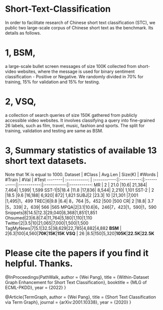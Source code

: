 # Short-Text-Classification

In order to facilitate research of Chinese short text classification (STC), we public two large-scale corpus of Chinese short text as the benchmark. Its details as follows.

# 1, BSM, 
a large-scale bullet screen messages of size 100K collected from short-video websites, where the message is used for binary sentiment classification - Positive or Negative. We randomly divided in 70% for training, 15% for validation and 15% for testing.

# 2, VSQ, 
a collection of search queries of size 150K gathered from publicly accessible video websites. It involves classifying a query into fine-grained 26 labels, such as film, travel, music, fashion and sports. The split for training, validation and testing are same as BSM.

# 3, Summary statistics of available 13 short text datasets.
Note that 1K is equal to 1000.
 Dataset | \#Class  | Avg.Len | Size(K) | \#Words | \#Train | \#Val | \#Test
 --------| :-----------:  | :-----------:|:-----------:|:-----------:|:-----------:|:-----------:|:-----------:
 MR | 2 | 21.0  |10.6| 21,384| 7,464| 1,599| 1,599
 SST-1|5|18.4   |11.8 |17,836| 8,544| 2,210| 1,101
 SST-2 | 2 |18.5 |9.6 |16,188| 6,920| 872| 1,821
 SUBJ|2 |23.3| 10 |21,301 |7,001 |1,495|1，499
 TREC|6|9.8 |6.4| 8，764 |5，452 |500 |500
 CR| 2 |18.8| 3.7 |5，339| 2，639| 566 |565
 MPQA|2|3.1|10.6|6，246|7，423|1，590|1，590
 Snippets|8|14.5|12.3|29,040|8,368|1,851|1,851
 Ohsumed|23|6.8|7.4|11,764|5,180|1,110|1,110
 Twitter|2|3.5|10|21,065|7,000|1,500|1,500
 TagMyNews|7|5.1|32.5|38,629|22,785|4,882|4,882
 <b>BSM</b> | 2|6.3|100|4,560|<b>70K</b>|<b>15K</b>|<b>15K</b>
 <b>VSQ</b> | 26 |8.5|150|5,320|<b>105K</b>|<b>22.5K</b>|<b>22.5K</b>
 
# Please cite the papers if you find it helpful. Thanks.
@InProceedings{PathWalk,
  author =  {Wei Pang},
  title = {Within-Dataset Graph Enhancement for Short Text Classification},
  booktitle = {MLG of ECML-PKDD},
  year = {2022}
}

@Article{TermGraph,
  author =  {Wei Pang},
  title = {Short Text Classification via Term Graph},
  journal = {arXiv:2001.10338},
  year = {2020}
}

